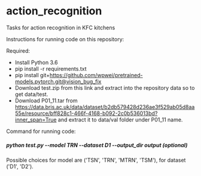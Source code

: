 # action_recognition
Tasks for action recognition in KFC kitchens


Instructions for running code on this repository: 

Required: 
- Install Python 3.6
- pip install -r requirements.txt
- pip install git+https://github.com/wpwei/pretrained-models.pytorch.git@vision_bug_fix
- Download test.zip from this link and extract into the repository data so to get data/test.
- Download P01_11.tar from https://data.bris.ac.uk/data/dataset/b2db579428d236ae3f529ab05d8aa55e/resource/bff828c1-466f-4168-b092-2c0b536013bd?inner_span=True
and extract it to data/val folder under P01_11 name.

Command for running code:
##### python test.py --model TRN --dataset D1 --output_dir output (optional)

Possible choices for model are ('TSN', 'TRN', 'MTRN', 'TSM'), for dataset ('D1', 'D2').
